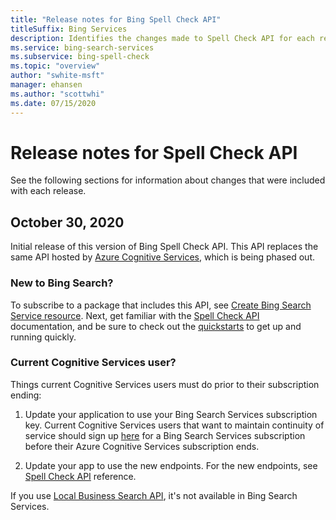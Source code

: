 ```yaml
---
title: "Release notes for Bing Spell Check API"
titleSuffix: Bing Services
description: Identifies the changes made to Spell Check API for each release.
ms.service: bing-search-services
ms.subservice: bing-spell-check
ms.topic: "overview"
author: "swhite-msft"
manager: ehansen
ms.author: "scottwhi"
ms.date: 07/15/2020
---
```


# Release notes for Spell Check API

See the following sections for information about changes that were included with each release.

## October 30, 2020

Initial release of this version of Bing Spell Check API. This API replaces the same API hosted by <a href="https://docs.microsoft.com/en-us/azure/cognitive-services/bing-spell-check/" target="_blank">Azure Cognitive Services</a>, which is being phased out. 

### New to Bing Search?

To subscribe to a package that includes this API, see [Create Bing Search Service resource](../bing-web-search/create-bing-search-service-resource.md). Next, get familiar with the [Spell Check API](overview.md) documentation, and be sure to check out the [quickstarts](quickstarts/quickstarts.md) to get up and running quickly.


### Current Cognitive Services user?

Things current Cognitive Services users must do prior to their subscription ending:

1. Update your application to use your Bing Search Services subscription key. Current Cognitive Services users that want to maintain continuity of service should sign up [here](../bing-web-search/get-subscription-key.md) for a Bing Search Services subscription before their Azure Cognitive Services subscription ends. 
  
2. Update your app to use the new endpoints. For the new endpoints, see [Spell Check API](reference/endpoints.md) reference. 

If you use <a href="https://docs.microsoft.com/en-us/azure/cognitive-services/bing-local-business-search/local-search-reference" target="_blank">Local Business Search API</a>, it's not available in Bing Search Services. 